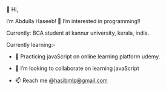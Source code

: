 👋 Hi,

 I’m Abdulla Haseeb!
 👀 I’m interested in programming!!

Currently: BCA student at kannur university, kerala, india.

Currently learning:-
- 🌱 Practicing javaScript on online learning platform udemy.


- 💞️ I’m looking to collaborate on learning javaScript
- 📫 Reach me @hasibmlp@gmail.com

<!---
hasibmlp/hasibmlp is a ✨ special ✨ repository because its `README.md` (this file) appears on your GitHub profile.
You can click the Preview link to take a look at your changes.
--->
